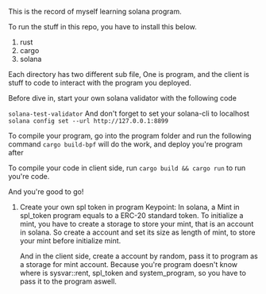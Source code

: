 This is the record of myself learning solana program.

To run the stuff in this repo, you have to install this below.
1.  rust
2.  cargo
3.  solana

Each directory has two different sub file,
One is program, and the client is stuff to code to interact with the program you deployed.

Before dive in, start your own solana validator with the following code

`solana-test-validator`
And don't forget to set your solana-cli to localhost
`solana config set --url http://127.0.0.1:8899`

To compile your program, go into the program folder and run the following command
`cargo build-bpf`
will do the work, and deploy you're program after

To compile your code in client side, run
`cargo build && cargo run`
to run you're code.

And you're good to go!

1. Create your own spl token in program
Keypoint:
    In solana, a Mint in spl_token program equals to a ERC-20 standard token.
    To initialize a mint, you have to create a storage to store your mint, that is an account in solana.
    So create a account and set its size as length of mint, to store your mint before initialize mint.
    
    And in the client side, create a account by random, pass it to program as a storage for mint account.
    Because you're program doesn't know where is sysvar::rent, spl_token and system_program, so you have to pass it to the program aswell.
 
